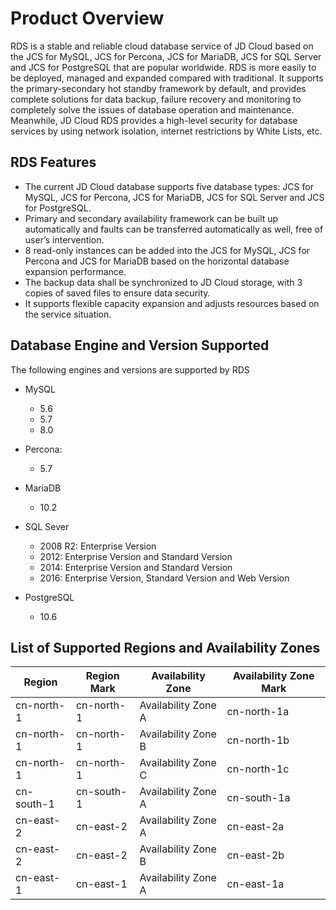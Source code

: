 # Product Overview
RDS is a stable and reliable cloud database service of JD Cloud based on the JCS for MySQL, JCS for Percona, JCS for MariaDB, JCS for SQL Server and JCS for PostgreSQL that are popular worldwide. RDS is more easily to be deployed, managed and expanded compared with traditional. It supports the primary-secondary hot standby framework by default, and provides complete solutions for data backup, failure recovery and monitoring to completely solve the issues of database operation and maintenance. Meanwhile, JD Cloud RDS provides a high-level security for database services by using network isolation, internet restrictions by White Lists, etc.

## RDS Features
* The current JD Cloud database supports five database types: JCS for MySQL, JCS for Percona, JCS for MariaDB, JCS for SQL Server and JCS for PostgreSQL.
* Primary and secondary availability framework can be built up automatically and faults can be transferred automatically as well, free of user’s intervention.
* 8 read-only instances can be added into the JCS for MySQL, JCS for Percona and JCS for MariaDB based on the horizontal database expansion performance.
* The backup data shall be synchronized to JD Cloud storage, with 3 copies of saved files to ensure data security.
* It supports flexible capacity expansion and adjusts resources based on the service situation.

## Database Engine and Version Supported
The following engines and versions are supported by RDS

- MySQL
    - 5.6
    - 5.7
    - 8.0
  
- Percona:
    - 5.7
  
- MariaDB
    - 10.2
  
- SQL Sever
    - 2008 R2: Enterprise Version
    - 2012: Enterprise Version and Standard Version
    - 2014: Enterprise Version and Standard Version
    - 2016: Enterprise Version, Standard Version and Web Version

- PostgreSQL
    - 10.6

## List of Supported Regions and Availability Zones
|Region|Region Mark|Availability Zone| Availability Zone Mark|
|---|---|---|---|
|cn-north-1|cn-north-1|Availability Zone A|cn-north-1a|
|cn-north-1|cn-north-1|Availability Zone B|cn-north-1b|
|cn-north-1|cn-north-1|Availability Zone C|cn-north-1c|
|cn-south-1|cn-south-1|Availability Zone A|cn-south-1a|
|cn-east-2|cn-east-2|Availability Zone A|cn-east-2a|
|cn-east-2|cn-east-2|Availability Zone B|cn-east-2b|
|cn-east-1|cn-east-1|Availability Zone A|cn-east-1a|
